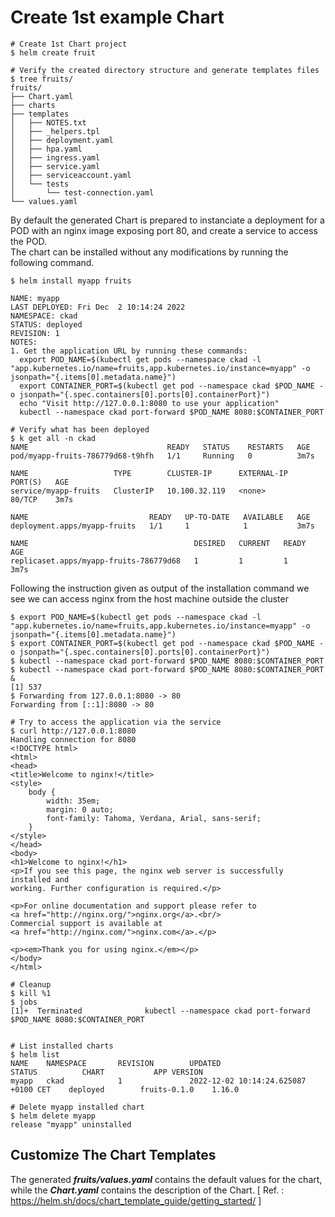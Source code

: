 # Create 1st example Chart

```
# Create 1st Chart project
$ helm create fruit

# Verify the created directory structure and generate templates files
$ tree fruits/
fruits/
├── Chart.yaml
├── charts
├── templates
│   ├── NOTES.txt
│   ├── _helpers.tpl
│   ├── deployment.yaml
│   ├── hpa.yaml
│   ├── ingress.yaml
│   ├── service.yaml
│   ├── serviceaccount.yaml
│   └── tests
│       └── test-connection.yaml
└── values.yaml
```
By default the generated Chart is prepared to instanciate a deployment for a POD with an nginx image exposing port 80, and create a service to access the POD.  
The chart can be installed without any modifications by running the following command.
```
$ helm install myapp fruits

NAME: myapp
LAST DEPLOYED: Fri Dec  2 10:14:24 2022
NAMESPACE: ckad
STATUS: deployed
REVISION: 1
NOTES:
1. Get the application URL by running these commands:
  export POD_NAME=$(kubectl get pods --namespace ckad -l "app.kubernetes.io/name=fruits,app.kubernetes.io/instance=myapp" -o jsonpath="{.items[0].metadata.name}")
  export CONTAINER_PORT=$(kubectl get pod --namespace ckad $POD_NAME -o jsonpath="{.spec.containers[0].ports[0].containerPort}")
  echo "Visit http://127.0.0.1:8080 to use your application"
  kubectl --namespace ckad port-forward $POD_NAME 8080:$CONTAINER_PORT

# Verify what has been deployed
$ k get all -n ckad
NAME                               READY   STATUS    RESTARTS   AGE
pod/myapp-fruits-786779d68-t9hfh   1/1     Running   0          3m7s

NAME                   TYPE        CLUSTER-IP      EXTERNAL-IP   PORT(S)   AGE
service/myapp-fruits   ClusterIP   10.100.32.119   <none>        80/TCP    3m7s

NAME                           READY   UP-TO-DATE   AVAILABLE   AGE
deployment.apps/myapp-fruits   1/1     1            1           3m7s

NAME                                     DESIRED   CURRENT   READY   AGE
replicaset.apps/myapp-fruits-786779d68   1         1         1       3m7s
```
Following the instruction given as output of the installation command we see we can access nginx from the host machine outside the cluster
```
$ export POD_NAME=$(kubectl get pods --namespace ckad -l "app.kubernetes.io/name=fruits,app.kubernetes.io/instance=myapp" -o jsonpath="{.items[0].metadata.name}")
$ export CONTAINER_PORT=$(kubectl get pod --namespace ckad $POD_NAME -o jsonpath="{.spec.containers[0].ports[0].containerPort}")
$ kubectl --namespace ckad port-forward $POD_NAME 8080:$CONTAINER_PORT
$ kubectl --namespace ckad port-forward $POD_NAME 8080:$CONTAINER_PORT &
[1] 537
$ Forwarding from 127.0.0.1:8080 -> 80
Forwarding from [::1]:8080 -> 80

# Try to access the application via the service
$ curl http://127.0.0.1:8080
Handling connection for 8080
<!DOCTYPE html>
<html>
<head>
<title>Welcome to nginx!</title>
<style>
    body {
        width: 35em;
        margin: 0 auto;
        font-family: Tahoma, Verdana, Arial, sans-serif;
    }
</style>
</head>
<body>
<h1>Welcome to nginx!</h1>
<p>If you see this page, the nginx web server is successfully installed and
working. Further configuration is required.</p>

<p>For online documentation and support please refer to
<a href="http://nginx.org/">nginx.org</a>.<br/>
Commercial support is available at
<a href="http://nginx.com/">nginx.com</a>.</p>

<p><em>Thank you for using nginx.</em></p>
</body>
</html>

# Cleanup
$ kill %1
$ jobs
[1]+  Terminated              kubectl --namespace ckad port-forward $POD_NAME 8080:$CONTAINER_PORT


# List installed charts
$ helm list
NAME    NAMESPACE       REVISION        UPDATED                                 STATUS          CHART           APP VERSION
myapp   ckad            1               2022-12-02 10:14:24.625087 +0100 CET    deployed        fruits-0.1.0    1.16.0

# Delete myapp installed chart
$ helm delete myapp
release "myapp" uninstalled

```
## Customize The Chart Templates
The generated ***fruits/values.yaml*** contains the default values for the chart, while the ***Chart.yaml*** contains the description of the Chart.
[ Ref. : https://helm.sh/docs/chart_template_guide/getting_started/ ]
